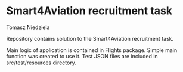 # Smart4Aviation recruitment task
Tomasz Niedziela


Repository contains solution to the Smart4Aviation recruitment task.

Main logic of application is contained in Flights package. Simple main function was created to use it.
Test JSON files are included in src/test/resources directory.
